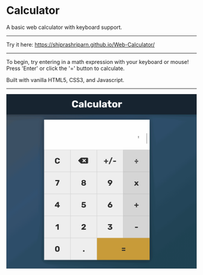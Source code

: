 # Calculator
A basic web calculator with keyboard support.

--------
Try it here: https://shiprashriparn.github.io/Web-Calculator/

----
To begin, try entering in a math expression with your keyboard or mouse! Press 'Enter' or click the '=' button to calculate.

Built with vanilla HTML5, CSS3, and Javascript.

-----
![](calculator.gif)
